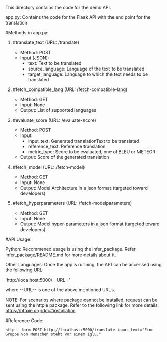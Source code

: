 This directory contains the code for the demo API.

app.py: Contains the code for the Flask API with the end point for the translation

#Methods in app.py:
1. #translate_text (URL: /translate)
    - Method: POST
    - Input (JSON): 
        - text: Text to be translated
        - source_language: Language of the text to be translated
        - target_language: Language to which the text needs to be translated

2. #fetch_compatible_lang (URL: /fetch-compatible-lang)
    - Method: GET
    - Input: None
    - Output: List of supported languages

3. #evaluate_score (URL: /evaluate-score)
    - Method: POST
    - Input: 
        - input_text: Generated translationText to be translated
        - reference_text: Reference translation
        - metric_type: Score to be evaluated, one of BLEU or METEOR
    - Output: Score of the generated translation

4. #fetch_model (URL: /fetch-model)
    - Method: GET
    - Input: None
    - Output: Model Architecture in a json format (targeted toward developers)

5. #fetch_hyperparameters (URL: /fetch-modelparameters)
    - Method: GET
    - Input: None
    - Output: Model hyper-parameters in a json format (targeted toward developers)


#API Usage:

Python: Recommened usage is using the infer_package. Refer infer_package/README.md for more details about it.

Other Languages: Once the app is running, the API can be accessed using the following URL:

'http://localhost:5000/--URL--'

where --URL-- is one of the above mentioned URLs.

NOTE: For scenarios where package cannot be installed, request can be sent using the httpie package. Refer to the following link for more details: https://httpie.org/doc#installation

#Reference Code:
```
http --form POST http://localhost:5000/translate input_text="Eine Gruppe von Menschen steht vor einem Iglu." 
```
